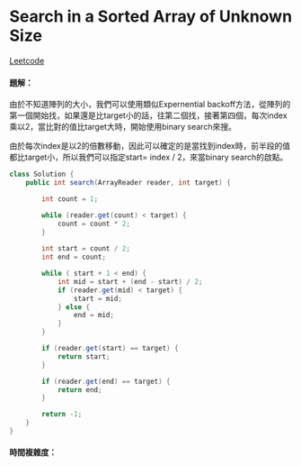 # Search in a Sorted Array of Unknown Size

[Leetcode](https://leetcode.com/problems/search-in-a-sorted-array-of-unknown-size/)

#### 題解：

由於不知道陣列的大小，我們可以使用類似Expernential backoff方法，從陣列的第一個開始找，如果還是比target小的話，往第二個找，接著第四個，每次index乘以2，當比對的值比target大時，開始使用binary search來搜。

由於每次index是以2的倍數移動，因此可以確定的是當找到index時，前半段的值都比target小，所以我們可以指定start= index / 2，來當binary search的啟點。

```java
class Solution {
    public int search(ArrayReader reader, int target) {

        int count = 1;

        while (reader.get(count) < target) {
            count = count * 2;
        }
        
        int start = count / 2;
        int end = count;

        while ( start + 1 < end) {
            int mid = start + (end - start) / 2;
            if (reader.get(mid) < target) {
                start = mid;
            } else {
                end = mid;
            } 
        }

        if (reader.get(start) == target) {
            return start;
        }

        if (reader.get(end) == target) {
            return end; 
        }

        return -1;
    }
}
```

#### 時間複雜度：



